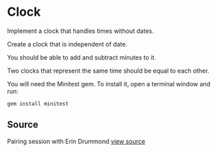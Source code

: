 # Clock

Implement a clock that handles times without dates.

Create a clock that is independent of date.

You should be able to add and subtract minutes to it.

Two clocks that represent the same time should be equal to each other.

You will need the Minitest gem. To install it, open a
terminal window and run:

    gem install minitest

## Source

Pairing session with Erin Drummond [view source](https://twitter.com/ebdrummond)
